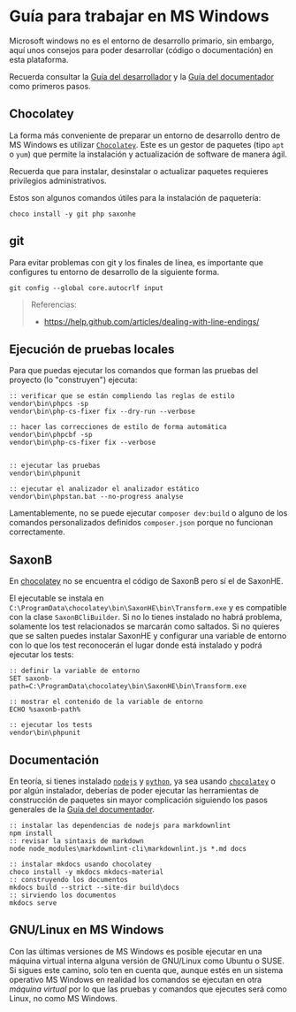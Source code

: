 # Guía para trabajar en MS Windows

Microsoft windows no es el entorno de desarrollo primario, sin embargo, aquí unos consejos
para poder desarrollar (código o documentación) en esta plataforma.

Recuerda consultar la [Guía del desarrollador](guia-desarrollador.md)
y la [Guía del documentador](guia-documentador.md) como primeros pasos.

## Chocolatey

La forma más conveniente de preparar un entorno de desarrollo dentro de MS Windows es
utilizar [`Chocolatey`][chocolatey]. Este es un gestor de paquetes (tipo `apt` o `yum`) que permite la
instalación y actualización de software de manera ágil.

Recuerda que para instalar, desinstalar o actualizar paquetes requieres privilegios administrativos.

Estos son algunos comandos útiles para la instalación de paquetería:

```shell
choco install -y git php saxonhe
```


## git

Para evitar problemas con git y los finales de línea, es importante que configures tu entorno
de desarrollo de la siguiente forma.

```shell
git config --global core.autocrlf input
```

> Referencias:
>
> * <https://help.github.com/articles/dealing-with-line-endings/>


## Ejecución de pruebas locales

Para que puedas ejecutar los comandos que forman las pruebas del proyecto (lo "construyen") ejecuta:

```shell
:: verificar que se están compliendo las reglas de estilo
vendor\bin\phpcs -sp
vendor\bin\php-cs-fixer fix --dry-run --verbose

:: hacer las correcciones de estilo de forma automática
vendor\bin\phpcbf -sp
vendor\bin\php-cs-fixer fix --verbose


:: ejecutar las pruebas
vendor\bin\phpunit

:: ejecutar el analizador el analizador estático
vendor\bin\phpstan.bat --no-progress analyse
```

Lamentablemente, no se puede ejecutar `composer dev:build` o alguno de los comandos personalizados
definidos `composer.json` porque no funcionan correctamente.


## SaxonB

En [chocolatey] no se encuentra el código de SaxonB pero sí el de SaxonHE.

El ejecutable se instala en `C:\ProgramData\chocolatey\bin\SaxonHE\bin\Transform.exe`
y es compatible con la clase `SaxonBCliBuilder`.
Si no lo tienes instalado no habrá problema, solamente los test relacionados se marcarán como saltados.
Si no quieres que se salten puedes instalar SaxonHE y configurar una variable de entorno con lo que
los test reconocerán el lugar donde está instalado y podrá ejecutar los tests:

```shell
:: definir la variable de entorno
SET saxonb-path=C:\ProgramData\chocolatey\bin\SaxonHE\bin\Transform.exe

:: mostrar el contenido de la variable de entorno
ECHO %saxonb-path%

:: ejecutar los tests
vendor\bin\phpunit
```


## Documentación

En teoría, si tienes instalado [`nodejs`][nodejs] y [`python`][python], ya sea usando [`chocolatey`][chocolatey] o
por algún instalador, deberías de poder ejecutar las herramientas de construcción de paquetes sin mayor complicación
siguiendo los pasos generales de la [Guía del documentador](guia-documentador.md).

```shell
:: instalar las dependencias de nodejs para markdownlint
npm install
:: revisar la sintaxis de markdown
node node_modules\markdownlint-cli\markdownlint.js *.md docs

:: instalar mkdocs usando chocolatey
choco install -y mkdocs mkdocs-material
:: construyendo los documentos
mkdocs build --strict --site-dir build\docs
:: sirviendo los documentos
mkdocs serve
```


## GNU/Linux en MS Windows

Con las últimas versiones de MS Windows es posible ejecutar en una máquina virtual interna
alguna versión de GNU/Linux como Ubuntu o SUSE. Si sigues este camino, solo ten en cuenta que,
aunque estés en un sistema operativo MS Windows en realidad los comandos se ejecutan en otra
*máquina virtual* por lo que las pruebas y comandos que ejecutes será como Linux, no como MS Windows.


[chocolatey]: https://chocolatey.org/
[nodejs]: https://nodejs.org/es/
[python]: https://www.python.org/
